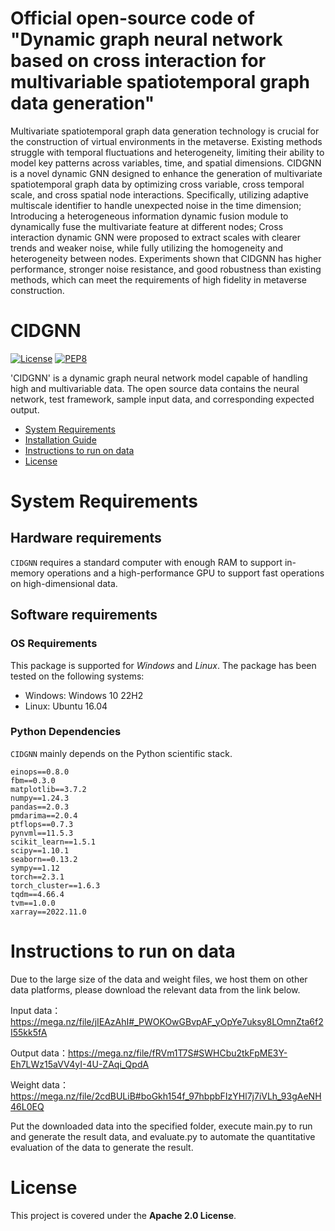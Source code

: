 # Official open-source code of "Dynamic graph neural network based on cross interaction for multivariable spatiotemporal graph data generation"

Multivariate spatiotemporal graph data generation technology is crucial for the construction of virtual environments in the metaverse. Existing methods struggle with temporal fluctuations and heterogeneity, limiting their ability to model key patterns across variables, time, and spatial dimensions. CIDGNN is a novel dynamic GNN designed to enhance the generation of multivariate spatiotemporal graph data by optimizing cross variable, cross temporal scale, and cross spatial node interactions. Specifically, utilizing adaptive multiscale identifier to handle unexpected noise in the time dimension; Introducing a heterogeneous information dynamic fusion module to dynamically fuse the multivariate feature at different nodes; Cross interaction dynamic GNN were proposed to extract scales with clearer trends and weaker noise, while fully utilizing the homogeneity and heterogeneity between nodes. Experiments shown that CIDGNN has higher performance, stronger noise resistance, and good robustness than existing methods, which can meet the requirements of high fidelity in metaverse construction.

# CIDGNN

[![License](https://img.shields.io/badge/License-Apache%202.0-blue.svg)](https://opensource.org/licenses/Apache-2.0)
[![PEP8](https://img.shields.io/badge/code%20style-pep8-orange.svg)](https://www.python.org/dev/peps/pep-0008/)

'CIDGNN' is a dynamic graph neural network model capable of handling high and multivariable data. The open source data contains the neural network, test framework, sample input data, and corresponding expected output.

- [System Requirements](#system-requirements)
- [Installation Guide](#installation-guide)
- [Instructions to run on data](#Instructions-to-run-on-data)
- [License](#license)


# System Requirements
## Hardware requirements
`CIDGNN` requires a standard computer with enough RAM to support in-memory operations and a high-performance GPU to support fast operations on high-dimensional data.

## Software requirements
### OS Requirements
This package is supported for *Windows* and *Linux*. The package has been tested on the following systems:
+ Windows: Windows 10 22H2
+ Linux: Ubuntu 16.04

### Python Dependencies
`CIDGNN` mainly depends on the Python scientific stack.

```
einops==0.8.0
fbm==0.3.0
matplotlib==3.7.2
numpy==1.24.3
pandas==2.0.3
pmdarima==2.0.4
ptflops==0.7.3
pynvml==11.5.3
scikit_learn==1.5.1
scipy==1.10.1
seaborn==0.13.2
sympy==1.12
torch==2.3.1
torch_cluster==1.6.3
tqdm==4.66.4
tvm==1.0.0
xarray==2022.11.0
```

# Instructions to run on data

Due to the large size of the data and weight files, we host them on other data platforms, please download the relevant data from the link below.

Input data：https://mega.nz/file/jIEAzAhI#_PWOKOwGBvpAF_yOpYe7uksy8LOmnZta6f2I55kk5fA

Output data：https://mega.nz/file/fRVm1T7S#SWHCbu2tkFpME3Y-Eh7LWz15aVV4yI-4U-ZAqi_QpdA

Weight data：https://mega.nz/file/2cdBULiB#boGkh154f_97hbpbFIzYHl7j7iVLh_93gAeNH46L0EQ

Put the downloaded data into the specified folder, execute main.py to run and generate the result data, and evaluate.py to automate the quantitative evaluation of the data to generate the result.

# License

This project is covered under the **Apache 2.0 License**.
